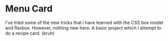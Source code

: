 # Menu Card 
I've tried some of the new tricks that i have learned with the CSS box model and flexbox. However, nothing new here. A basic project which i attempt to do a recipe card. (bruh)
